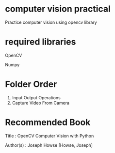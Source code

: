 # computer vision practical
Practice computer vision using opencv library

# required libraries

OpenCV

Numpy

# Folder Order
1) Input Output Operations
2) Capture Video From Camera

# Recommended Book
Title               : OpenCV Computer Vision with Python

Author(s)           : Joseph Howse [Howse, Joseph]
